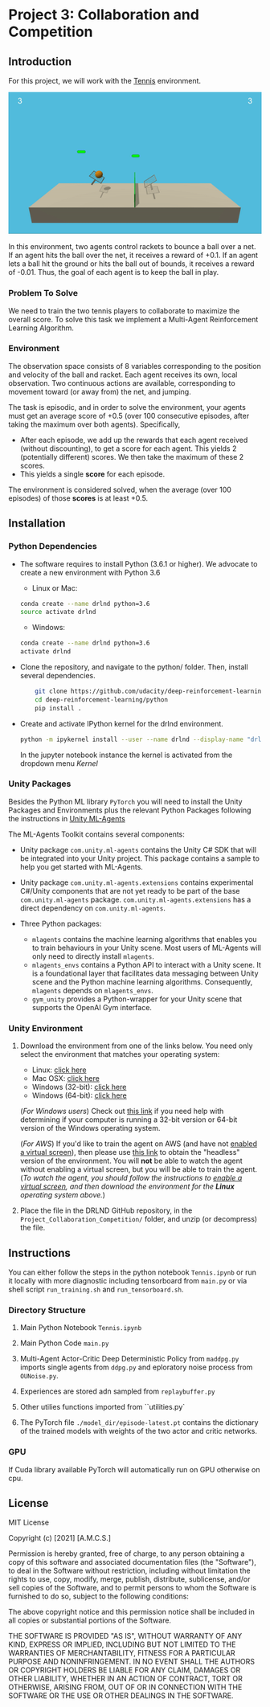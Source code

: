 [//]: # (Image References)

[image1]: ./Plots/Trained_Agent.gif "Trained Agent"


# Project 3: Collaboration and Competition

## Introduction

For this project, we will work with the [Tennis](https://github.com/Unity-Technologies/ml-agents/blob/master/docs/Learning-Environment-Examples.md#tennis) environment.

![Trained Agent][image1]

In this environment, two agents control rackets to bounce a ball over a net. If an agent hits the ball over the net, it receives a reward of +0.1.  If an agent lets a ball hit the ground or hits the ball out of bounds, it receives a reward of -0.01.  Thus, the goal of each agent is to keep the ball in play.

### Problem To Solve

We need to train the two tennis players to collaborate to maximize the overall score. To solve this task we implement a Multi-Agent Reinforcement Learning Algorithm. 


### Environment
The observation space consists of 8 variables corresponding to the position and velocity of the ball and racket. Each agent receives its own, local observation.  Two continuous actions are available, corresponding to movement toward (or away from) the net, and jumping. 

The task is episodic, and in order to solve the environment, your agents must get an average score of +0.5 (over 100 consecutive episodes, after taking the maximum over both agents). Specifically,

- After each episode, we add up the rewards that each agent received (without discounting), to get a score for each agent. This yields 2 (potentially different) scores. We then take the maximum of these 2 scores.
- This yields a single **score** for each episode.

The environment is considered solved, when the average (over 100 episodes) of those **scores** is at least +0.5.


## Installation

### Python Dependencies

- The software requires to install Python (3.6.1 or higher). We advocate to create a new environment with Python 3.6
     
     - Linux or Mac:
  
    ```sh
    conda create --name drlnd python=3.6
    source activate drlnd
    ```
    
    - Windows:
  
    ```sh
    conda create --name drlnd python=3.6 
    activate drlnd
    ```

- Clone the repository, and navigate to the python/ folder. Then, install several dependencies.

    ```sh
        git clone https://github.com/udacity/deep-reinforcement-learning.git
        cd deep-reinforcement-learning/python
        pip install .
    ```
- Create and activate IPython kernel for the drlnd environment.

    ```sh
    python -m ipykernel install --user --name drlnd --display-name "drlnd"
    ```
    
    In the jupyter notebook instance the kernel is activated from the dropdown menu _Kernel_



### Unity Packages
Besides the Python ML library `PyTorch` you will need to install the Unity Packages and Environments plus the relevant Python Packages following the instructions in [Unity ML-Agents](https://github.com/Unity-Technologies/ml-agents/blob/master/docs/Installation.md)

The ML-Agents Toolkit contains several components:

- Unity package `com.unity.ml-agents` contains the
  Unity C# SDK that will be integrated into your Unity project.  This package contains
  a sample to help you get started with ML-Agents.
  
- Unity package `com.unity.ml-agents.extensions` contains experimental C#/Unity components that are not yet ready to be part
  of the base `com.unity.ml-agents` package. `com.unity.ml-agents.extensions`
  has a direct dependency on `com.unity.ml-agents`.
  
- Three Python packages:
    - `mlagents` contains the machine learning algorithms that
      enables you to train behaviours in your Unity scene. Most users of ML-Agents
      will only need to directly install `mlagents`.
    - `mlagents_envs` contains a Python API to interact with
      a Unity scene. It is a foundational layer that facilitates data messaging
      between Unity scene and the Python machine learning algorithms.
      Consequently, `mlagents` depends on `mlagents_envs`.
    - `gym_unity` provides a Python-wrapper for your Unity scene
      that supports the OpenAI Gym interface.
      
### Unity Environment

1. Download the environment from one of the links below.  You need only select the environment that matches your operating system:
    - Linux: [click here](https://s3-us-west-1.amazonaws.com/udacity-drlnd/P3/Tennis/Tennis_Linux.zip)
    - Mac OSX: [click here](https://s3-us-west-1.amazonaws.com/udacity-drlnd/P3/Tennis/Tennis.app.zip)
    - Windows (32-bit): [click here](https://s3-us-west-1.amazonaws.com/udacity-drlnd/P3/Tennis/Tennis_Windows_x86.zip)
    - Windows (64-bit): [click here](https://s3-us-west-1.amazonaws.com/udacity-drlnd/P3/Tennis/Tennis_Windows_x86_64.zip)
    
    (_For Windows users_) Check out [this link](https://support.microsoft.com/en-us/help/827218/how-to-determine-whether-a-computer-is-running-a-32-bit-version-or-64) if you need help with determining if your computer is running a 32-bit version or 64-bit version of the Windows operating system.

    (_For AWS_) If you'd like to train the agent on AWS (and have not [enabled a virtual screen](https://github.com/Unity-Technologies/ml-agents/blob/master/docs/Training-on-Amazon-Web-Service.md)), then please use [this link](https://s3-us-west-1.amazonaws.com/udacity-drlnd/P3/Tennis/Tennis_Linux_NoVis.zip) to obtain the "headless" version of the environment.  You will **not** be able to watch the agent without enabling a virtual screen, but you will be able to train the agent.  (_To watch the agent, you should follow the instructions to [enable a virtual screen](https://github.com/Unity-Technologies/ml-agents/blob/master/docs/Training-on-Amazon-Web-Service.md), and then download the environment for the **Linux** operating system above._)

2. Place the file in the DRLND GitHub repository, in the `Project_Collaboration_Competition/` folder, and unzip (or decompress) the file. 


## Instructions

You can either follow the steps in the python notebook `Tennis.ipynb` or run it locally with more diagnostic including tensorboard from `main.py` or via shell script `run_training.sh` and `run_tensorboard.sh`.

### Directory Structure

1. Main Python Notebook `Tennis.ipynb`

2. Main Python Code `main.py`

3. Multi-Agent Actor-Critic Deep Deterministic Policy from `maddpg.py` imports single agents from `ddpg.py` and eploratory noise process from `OUNoise.py`.

4. Experiences are stored adn sampled from `replaybuffer.py`

5. Other utilies functions imported from ``utilities.py`

7. The PyTorch file `./model_dir/episode-latest.pt` contains the dictionary of the trained models with weights of the two actor and critic networks.  



### GPU
If Cuda library available PyTorch will automatically run on GPU otherwise on cpu.

## License
MIT License

Copyright (c) [2021] [A.M.C.S.]

Permission is hereby granted, free of charge, to any person obtaining a copy
of this software and associated documentation files (the "Software"), to deal
in the Software without restriction, including without limitation the rights
to use, copy, modify, merge, publish, distribute, sublicense, and/or sell
copies of the Software, and to permit persons to whom the Software is
furnished to do so, subject to the following conditions:

The above copyright notice and this permission notice shall be included in all
copies or substantial portions of the Software.

THE SOFTWARE IS PROVIDED "AS IS", WITHOUT WARRANTY OF ANY KIND, EXPRESS OR
IMPLIED, INCLUDING BUT NOT LIMITED TO THE WARRANTIES OF MERCHANTABILITY,
FITNESS FOR A PARTICULAR PURPOSE AND NONINFRINGEMENT. IN NO EVENT SHALL THE
AUTHORS OR COPYRIGHT HOLDERS BE LIABLE FOR ANY CLAIM, DAMAGES OR OTHER
LIABILITY, WHETHER IN AN ACTION OF CONTRACT, TORT OR OTHERWISE, ARISING FROM,
OUT OF OR IN CONNECTION WITH THE SOFTWARE OR THE USE OR OTHER DEALINGS IN THE
SOFTWARE.


